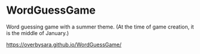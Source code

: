 # WordGuessGame


Word guessing game with a summer theme. (At the time of game creation, it is the middle of January.)

https://overbysara.github.io/WordGuessGame/
